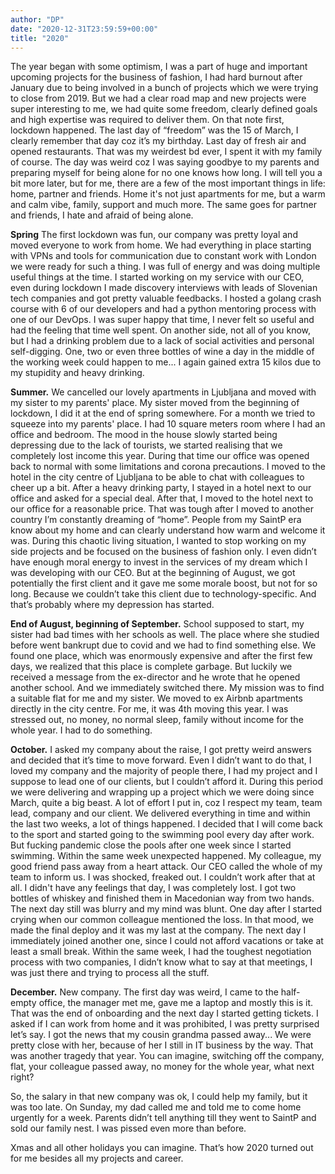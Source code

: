 ```yaml
---
author: "DP"
date: "2020-12-31T23:59:59+00:00"
title: "2020"
---
```


The year began with some optimism, I was a part of huge and important upcoming projects for the business of fashion, I had hard burnout after January due to being involved in a bunch of projects which we were trying to close from 2019. But we had a clear road map and new projects were super interesting to me, we had quite some freedom, clearly defined goals and high expertise was required to deliver them. On that note first, lockdown happened. The last day of “freedom” was the 15 of March, I clearly remember that day coz it’s my birthday. Last day of fresh air and opened restaurants. That was my weirdest bd ever, I spent it with my family of course. The day was weird coz I was saying goodbye to my parents and preparing myself for being alone for no one knows how long. I will tell you a bit more later, but for me, there are a few of the most important things in life: home, partner and friends. Home it's not just apartments for me, but a warm and calm vibe, family, support and much more. The same goes for partner and friends, I hate and afraid of being alone.

**Spring** The first lockdown was fun, our company was pretty loyal and moved everyone to work from home. We had everything in place starting with VPNs and tools for communication due to constant work with London we were ready for such a thing. I was full of energy and was doing multiple useful things at the time. I started working on my service with our CEO, even during lockdown I made discovery interviews with leads of Slovenian tech companies and got pretty valuable feedbacks. I hosted a golang crash course with 6 of our developers and had a python mentoring process with one of our DevOps. I was super happy that time, I never felt so useful and had the feeling that time well spent. On another side, not all of you know, but I had a drinking problem due to a lack of social activities and personal self-digging. One, two or even three bottles of wine a day in the middle of the working week could happen to me... I again gained extra 15 kilos due to my stupidity and heavy drinking. 

**Summer.** We cancelled our lovely apartments in Ljubljana and moved with my sister to my parents' place. My sister moved from the beginning of lockdown, I did it at the end of spring somewhere. For a month we tried to squeeze into my parents' place. I had 10 square meters room where I had an office and bedroom. The mood in the house slowly started being depressing due to the lack of tourists, we started realising that we completely lost income this year. During that time our office was opened back to normal with some limitations and corona precautions. I moved to the hotel in the city centre of Ljubljana to be able to chat with colleagues to cheer up a bit. After a heavy drinking party, I stayed in a hotel next to our office and asked for a special deal. After that, I moved to the hotel next to our office for a reasonable price. That was tough after I moved to another country I’m constantly dreaming of “home”. People from my SaintP era know about my home and can clearly understand how warm and welcome it was. During this chaotic living situation, I wanted to stop working on my side projects and be focused on the business of fashion only. I even didn’t have enough moral energy to invest in the services of my dream which I was developing with our CEO. But at the beginning of August, we got potentially the first client and it gave me some morale boost, but not for so long. Because we couldn’t take this client due to technology-specific. And that’s probably where my depression has started.

**End of August, beginning of September.** School supposed to start, my sister had bad times with her schools as well. The place where she studied before went bankrupt due to covid and we had to find something else. We found one place, which was enormously expensive and after the first few days, we realized that this place is complete garbage. But luckily we received a message from the ex-director and he wrote that he opened another school. And we immediately switched there. My mission was to find a suitable flat for me and my sister. We moved to ex Airbnb apartments directly in the city centre. For me, it was 4th moving this year. I was stressed out, no money, no normal sleep, family without income for the whole year. I had to do something. 

**October.** I asked my company about the raise, I got pretty weird answers and decided that it’s time to move forward. Even I didn’t want to do that, I loved my company and the majority of people there, I had my project and I suppose to lead one of our clients, but I couldn’t afford it. During this period we were delivering and wrapping up a project which we were doing since March, quite a big beast. A lot of effort I put in, coz I respect my team, team lead, company and our client. We delivered everything in time and within the last two weeks, a lot of things happened. I decided that I will come back to the sport and started going to the swimming pool every day after work. But fucking pandemic close the pools after one week since I started swimming. Within the same week unexpected happened. My colleague, my good friend pass away from a heart attack. Our CEO called the whole of my team to inform us. I was shocked, freaked out. I couldn’t work after that at all. I didn't have any feelings that day, I was completely lost. I got two bottles of whiskey and finished them in Macedonian way from two hands. The next day still was blurry and my mind was blunt. One day after I started crying when our common colleague mentioned the loss. In that mood, we made the final deploy and it was my last at the company. The next day I immediately joined another one, since I could not afford vacations or take at least a small break. Within the same week, I had the toughest negotiation process with two companies, I didn’t know what to say at that meetings, I was just there and trying to process all the stuff. 

**December.** New company. The first day was weird, I came to the half-empty office, the manager met me, gave me a laptop and mostly this is it. That was the end of onboarding and the next day I started getting tickets. I asked if I can work from home and it was prohibited, I was pretty surprised let’s say. I got the news that my cousin grandma passed away... We were pretty close with her, because of her I still in IT business by the way. That was another tragedy that year. You can imagine, switching off the company, flat, your colleague passed away, no money for the whole year, what next right? 

So, the salary in that new company was ok, I could help my family, but it was too late. On Sunday, my dad called me and told me to come home urgently for a week. Parents didn’t tell anything till they went to SaintP and sold our family nest. I was pissed even more than before. 

Xmas and all other holidays you can imagine. That’s how 2020 turned out for me besides all my projects and career. 
